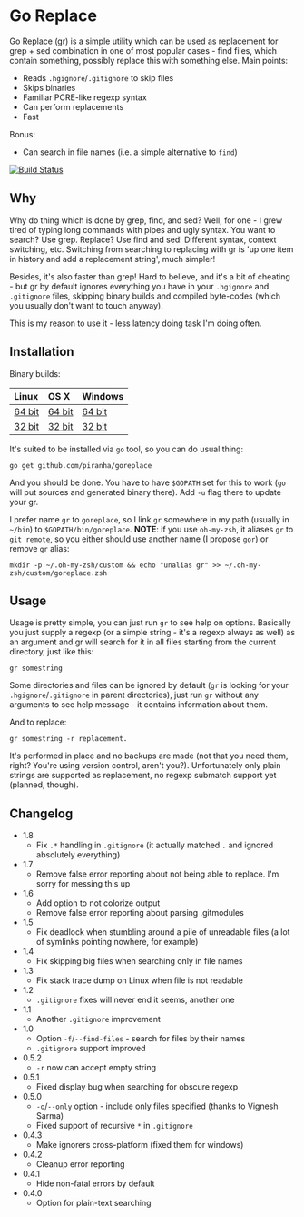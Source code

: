 # Go Replace

Go Replace (gr) is a simple utility which can be used as replacement for grep +
sed combination in one of most popular cases - find files, which contain
something, possibly replace this with something else. Main points:

 - Reads `.hgignore`/`.gitignore` to skip files
 - Skips binaries
 - Familiar PCRE-like regexp syntax
 - Can perform replacements
 - Fast

Bonus:

 - Can search in file names (i.e. a simple alternative to `find`)

[![Build Status](https://travis-ci.org/piranha/goreplace.png)](https://travis-ci.org/piranha/goreplace)

## Why

Why do thing which is done by grep, find, and sed? Well, for one - I grew tired
of typing long commands with pipes and ugly syntax. You want to search? Use
grep. Replace? Use find and sed! Different syntax, context switching,
etc. Switching from searching to replacing with gr is 'up one item in
history and add a replacement string', much simpler!

Besides, it's also faster than grep! Hard to believe, and it's a bit of cheating -
but gr by default ignores everything you have in your `.hgignore` and
`.gitignore` files, skipping binary builds and compiled byte-codes (which you
usually don't want to touch anyway).

This is my reason to use it - less latency doing task I'm doing often.

## Installation

Binary builds:

| Linux         | OS X          | Windows       |
|:--------------|:--------------|:--------------|
| [64 bit][l64] | [64 bit][x64] | [64 bit][w64] |
| [32 bit][l32] | [32 bit][x32] | [32 bit][w32] |

[l64]: http://solovyov.net/files/gr-64-linux
[l32]: http://solovyov.net/files/gr-32-linux
[x64]: http://solovyov.net/files/gr-64-osx
[x32]: http://solovyov.net/files/gr-32-osx
[w64]: http://solovyov.net/files/gr-64-win.exe
[w32]: http://solovyov.net/files/gr-32-win.exe

It's suited to be installed via `go` tool, so you can do usual thing:

    go get github.com/piranha/goreplace

And you should be done. You have to have `$GOPATH` set for this to work (`go`
will put sources and generated binary there). Add `-u` flag there to update your
gr.

I prefer name `gr` to `goreplace`, so I link `gr` somewhere in my path (usually
in `~/bin`) to `$GOPATH/bin/goreplace`. **NOTE**: if you use `oh-my-zsh`, it
aliases `gr` to `git remote`, so you either should use another name (I propose
`gor`) or remove `gr` alias:

```
mkdir -p ~/.oh-my-zsh/custom && echo "unalias gr" >> ~/.oh-my-zsh/custom/goreplace.zsh
```

## Usage

Usage is pretty simple, you can just run `gr` to see help on options. Basically
you just supply a regexp (or a simple string - it's a regexp always as well) as
an argument and gr will search for it in all files starting from the
current directory, just like this:

    gr somestring

Some directories and files can be ignored by default (`gr` is looking for your
`.hgignore`/`.gitignore` in parent directories), just run `gr` without any
arguments to see help message - it contains information about them.

And to replace:

    gr somestring -r replacement.

It's performed in place and no backups are made (not that you need them, right?
You're using version control, aren't you?). Unfortunately only plain strings are
supported as replacement, no regexp submatch support yet (planned, though).

## Changelog

 - 1.8
   - Fix `.*` handling in `.gitignore` (it actually matched `.` and ignored
     absolutely everything)
 - 1.7
   - Remove false error reporting about not being able to replace. I'm sorry for
     messing this up
 - 1.6
   - Add option to not colorize output
   - Remove false error reporting about parsing .gitmodules
 - 1.5
   - Fix deadlock when stumbling around a pile of unreadable files (a lot of
     symlinks pointing nowhere, for example)
 - 1.4
   - Fix skipping big files when searching only in file names
 - 1.3
   - Fix stack trace dump on Linux when file is not readable
 - 1.2
   - `.gitignore` fixes will never end it seems, another one
 - 1.1
   - Another `.gitignore` improvement
 - 1.0
   - Option `-f`/`--find-files` - search for files by their names
   - `.gitignore` support improved
 - 0.5.2
   - `-r` now can accept empty string
 - 0.5.1
   - Fixed display bug when searching for obscure regexp
 - 0.5.0
   - `-o`/`--only` option  - include only files specified (thanks to Vignesh
     Sarma)
   - Fixed support of recursive `*` in `.gitignore`
 - 0.4.3
   - Make ignorers cross-platform (fixed them for windows)
 - 0.4.2
   - Cleanup error reporting
 - 0.4.1
   - Hide non-fatal errors by default
 - 0.4.0
   - Option for plain-text searching
